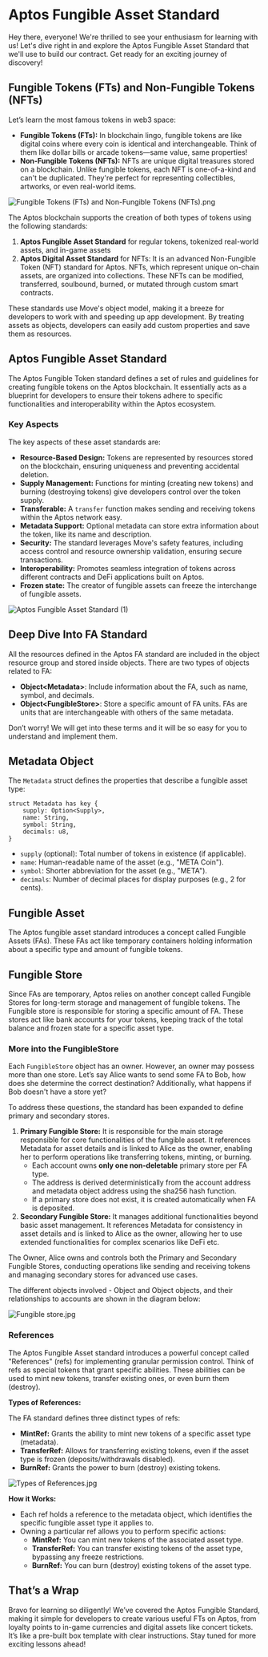 # Aptos Fungible Asset Standard

Hey there, everyone! We're thrilled to see your enthusiasm for learning with us! Let's dive right in and explore the Aptos Fungible Asset Standard that we'll use to build our contract. Get ready for an exciting journey of discovery!

## Fungible Tokens (FTs) and Non-Fungible Tokens (NFTs)

Let’s learn the most famous tokens in web3 space:

- **Fungible Tokens (FTs):** In blockchain lingo, fungible tokens are like digital coins where every coin is identical and interchangeable. Think of them like dollar bills or arcade tokens—same value, same properties!
- **Non-Fungible Tokens (NFTs):** NFTs are unique digital treasures stored on a blockchain. Unlike fungible tokens, each NFT is one-of-a-kind and can't be duplicated. They're perfect for representing collectibles, artworks, or even real-world items.

![Fungible Tokens (FTs) and Non-Fungible Tokens (NFTs).png](https://github.com/0xmetaschool/Learning-Projects/blob/main/assests_for_all/assets-for-aptos-c3/Section%201%20Getting%20Started/Lesson%202%20Aptos%20Fungible%20Asset%20Standard/Fungible_Tokens_(FTs)_and_Non-Fungible_Tokens_(NFTs).png?raw=true)

The Aptos blockchain supports the creation of both types of tokens using the following standards:

1. **Aptos Fungible Asset Standard** for regular tokens, tokenized real-world assets, and in-game assets
2. **Aptos Digital Asset Standard** for NFTs: It is an advanced Non-Fungible Token (NFT) standard for Aptos. NFTs, which represent unique on-chain assets, are organized into collections. These NFTs can be modified, transferred, soulbound, burned, or mutated through custom smart contracts.

These standards use Move's object model, making it a breeze for developers to work with and speeding up app development. By treating assets as objects, developers can easily add custom properties and save them as resources.

## Aptos Fungible Asset Standard

The Aptos Fungible Token standard defines a set of rules and guidelines for creating fungible tokens on the Aptos blockchain. It essentially acts as a blueprint for developers to ensure their tokens adhere to specific functionalities and interoperability within the Aptos ecosystem.

### Key Aspects

The key aspects of these asset standards are:

- **Resource-Based Design:** Tokens are represented by resources stored on the blockchain, ensuring uniqueness and preventing accidental deletion.
- **Supply Management:** Functions for minting (creating new tokens) and burning (destroying tokens) give developers control over the token supply.
- **Transferable:** A `transfer` function makes sending and receiving tokens within the Aptos network easy.
- **Metadata Support:** Optional metadata can store extra information about the token, like its name and description.
- **Security:** The standard leverages Move's safety features, including access control and resource ownership validation, ensuring secure transactions.
- **Interoperability:** Promotes seamless integration of tokens across different contracts and DeFi applications built on Aptos.
- **Frozen state:** The creator of fungible assets can freeze the interchange of fungible assets. 

![Aptos Fungible Asset Standard (1)](https://github.com/user-attachments/assets/abebf2fa-a121-4007-b881-441d70405d46)


## Deep Dive Into FA Standard

All the resources defined in the Aptos FA standard are included in the object resource group and stored inside objects. There are two types of objects related to FA:

- **Object\<Metadata\>**: Include information about the FA, such as name, symbol, and decimals.
- **Object\<FungibleStore\>**: Store a specific amount of FA units. FAs are units that are interchangeable with others of the same metadata.

Don’t worry! We will get into these terms and it will be so easy for you to understand and implement them. 

## Metadata Object

The `Metadata` struct defines the properties that describe a fungible asset type:

```
struct Metadata has key {
    supply: Option<Supply>,
    name: String,
    symbol: String,
    decimals: u8,
}
```

- `supply` (optional): Total number of tokens in existence (if applicable).
- `name`: Human-readable name of the asset (e.g., "META Coin").
- `symbol`: Shorter abbreviation for the asset (e.g., "META").
- `decimals`: Number of decimal places for display purposes (e.g., 2 for cents).

## Fungible Asset

The Aptos fungible asset standard introduces a concept called Fungible Assets (FAs). These FAs act like temporary containers holding information about a specific type and amount of fungible tokens.

## Fungible Store

Since FAs are temporary, Aptos relies on another concept called Fungible Stores for long-term storage and management of fungible tokens. The Fungible store is responsible for storing a specific amount of FA. These stores act like bank accounts for your tokens, keeping track of the total balance and frozen state for a specific asset type.

### More into the FungibleStore

Each `FungibleStore` object has an owner. However, an owner may possess more than one store. Let’s say Alice wants to send some FA to Bob, how does she determine the correct destination? Additionally, what happens if Bob doesn't have a store yet?

To address these questions, the standard has been expanded to define primary and secondary stores.

1. **Primary Fungible Store:** It is responsible for the main storage responsible for core functionalities of the fungible asset. It references Metadata for asset details and is linked to Alice as the owner, enabling her to perform operations like transferring tokens, minting, or burning.
    - Each account owns **only one non-deletable** primary store per FA type.
    - The address is derived deterministically from the account address and metadata object address using the sha256 hash function.
    - If a primary store does not exist, it is created automatically when FA is deposited.
2. **Secondary Fungible Store:** It manages additional functionalities beyond basic asset management. It references Metadata for consistency in asset details and is linked to Alice as the owner, allowing her to use extended functionalities for complex scenarios like DeFi etc.

The Owner, Alice owns and controls both the Primary and Secondary Fungible Stores, conducting operations like sending and receiving tokens and managing secondary stores for advanced use cases. 

The different objects involved - Object<Metadata> and Object<FungibleStore> objects, and their relationships to accounts are shown in the diagram below:

![Fungible store.jpg](https://github.com/0xmetaschool/Learning-Projects/blob/main/assests_for_all/assets-for-aptos-c3/Section%201%20Getting%20Started/Lesson%202%20Aptos%20Fungible%20Asset%20Standard/Fungible_store.jpg?raw=true)

### References

The Aptos Fungible Asset standard introduces a powerful concept called "References" (refs) for implementing granular permission control. Think of refs as special tokens that grant specific abilities. These abilities can be used to mint new tokens, transfer existing ones, or even burn them (destroy).

**Types of References:**

The FA standard defines three distinct types of refs:

- **MintRef:** Grants the ability to mint new tokens of a specific asset type (metadata).
- **TransferRef:** Allows for transferring existing tokens, even if the asset type is frozen (deposits/withdrawals disabled).
- **BurnRef:** Grants the power to burn (destroy) existing tokens.

![Types of References.jpg](https://github.com/0xmetaschool/Learning-Projects/blob/main/assests_for_all/assets-for-aptos-c3/Section%201%20Getting%20Started/Lesson%202%20Aptos%20Fungible%20Asset%20Standard/Types_of_References.jpg?raw=true)

**How it Works:**

- Each ref holds a reference to the metadata object, which identifies the specific fungible asset type it applies to.
- Owning a particular ref allows you to perform specific actions:
    - **MintRef:** You can mint new tokens of the associated asset type.
    - **TransferRef:** You can transfer existing tokens of the asset type, bypassing any freeze restrictions.
    - **BurnRef:** You can burn (destroy) existing tokens of the asset type.

## That’s a Wrap

Bravo for learning so diligently! We’ve covered the Aptos Fungible Standard, making it simple for developers to create various useful FTs on Aptos, from loyalty points to in-game currencies and digital assets like concert tickets. It’s like a pre-built box template with clear instructions. Stay tuned for more exciting lessons ahead!
